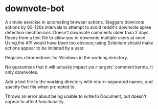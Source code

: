 # downvote-bot

A simple exercise in automating browser actions. Staggers downvote actions by 90-120s intervals to attempt to avoid reddit's downvote spree detection mechanisms. Doesn't downvote comments older than 2 days. Reads from a text file to allow you to downvote multiple users at once. Using the API would have been too obvious; using Selenium should make actions appear to be initiated by a user. 

Requires chromedriver for Windows in the working directory.

No guarantees that it will actually impact your targets' comment karma. It only downvotes.

Add a text file to the working directory with return-separated names, and specify that file when prompted to.

Throws an error about being unable to write to Document, but doesn't appear to affect functionality.
